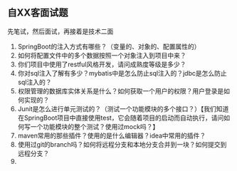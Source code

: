 
## 自XX客面试题

先笔试，然后面试，再接着是技术二面

1. SpringBoot的注入方式有哪些？（变量的、对象的、配置属性的）
2. 如何将配置文件中的多个数据按照一个对象注入到项目中来？
3. 你们项目中使用了restful风格开发，请问成熟度等级是多少？
4. 你对sql注入了解有多少？mybatis中是怎么防止sql注入的？jdbc是怎么防止sql注入的？
5. 权限管理的数据库实体关系是什么？如何获取一个用户的权限？用户登录是如何实现的？
6. Junit是怎么进行单元测试的？（测试一个功能模块的多个接口？）【我们知道在SpringBoot项目中直接使用test，它会随着项目的启动而自动执行，请问如何写一个功能模块的整个测试？使用过mock吗？】
7. maven常用的那些插件？使用的是什么编辑器？idea中常用的插件？
8. 使用过git的branch吗？如何将远程分支和本地分支合并到一块？如何提交到远程分支？
9. 
